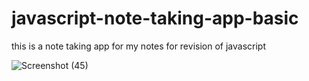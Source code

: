 # javascript-note-taking-app-basic
this is a note taking app for my notes for revision of javascript

![Screenshot (45)](https://user-images.githubusercontent.com/108680813/231426242-cb11d8dd-c8c1-4d5b-a333-c8144d665a07.png)
